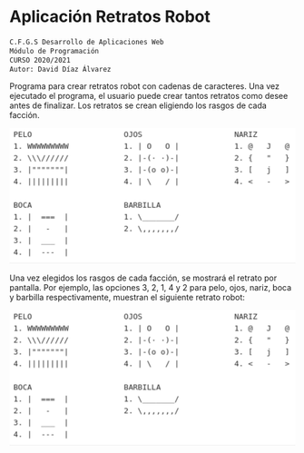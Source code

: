 # Aplicación Retratos Robot
```
C.F.G.S Desarrollo de Aplicaciones Web 
Módulo de Programación
CURSO 2020/2021
Autor: David Díaz Álvarez
```

Programa para crear retratos robot con cadenas de caracteres. Una vez ejecutado el programa, el usuario puede crear tantos retratos como desee antes de finalizar. Los retratos se crean eligiendo los rasgos de cada facción.

[![N|Solid](https://github.com/Davidda84/retratosrobot/blob/main/rasgos.PNG)](https://github.com/Davidda84/retratosrobot/blob/main/rasgos.PNG)


Una vez elegidos los rasgos de cada facción, se mostrará el retrato por pantalla. Por ejemplo, las opciones 3, 2, 1, 4 y 2 para pelo, ojos, nariz, boca y barbilla respectivamente, muestran el siguiente retrato robot:

[![N|Solid](https://github.com/Davidda84/retratosrobot/blob/main/rasgos.PNG)](https://github.com/Davidda84/retratosrobot/blob/main/retrato.PNG)
